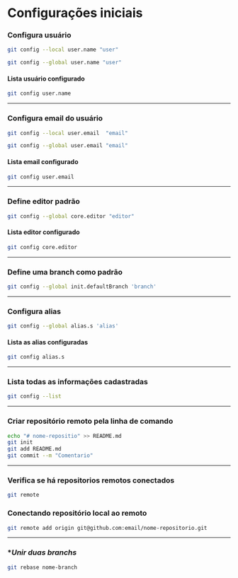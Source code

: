 # Configurações iniciais

### **Configura usuário**
~~~bash
git config --local user.name "user"
~~~
~~~bash
git config --global user.name "user"
~~~

#### **Lista usuário configurado**
~~~bash
git config user.name
~~~

---
### **Configura email do usuário**
~~~bash
git config --local user.email  "email"
~~~
~~~bash
git config --global user.email "email"
~~~

#### **Lista email configurado**
~~~bash
git config user.email
~~~

---
### **Define editor padrão**
~~~bash
git config --global core.editor "editor"
~~~
#### **Lista editor configurado**
~~~bash
git config core.editor
~~~

---
### **Define uma branch como padrão**
~~~bash
git config --global init.defaultBranch 'branch'
~~~

---
### **Configura alias**
~~~bash
git config --global alias.s 'alias'
~~~
#### **Lista as alias configuradas**
~~~bash
git config alias.s
~~~

---
### **Lista todas as informações cadastradas**
~~~bash
git config --list
~~~

---
### **Criar repositório remoto pela linha de comando**
~~~bash
echo "# nome-repositio" >> README.md
git init
git add README.md
git commit --m "Comentario"
~~~

---
### **Verifica se há repositorios remotos conectados**
~~~bash
git remote 
~~~

### **Conectando repositório local ao remoto**
~~~bash
git remote add origin git@github.com:email/nome-repositorio.git
~~~

---
### **Unir duas branchs*
~~~bash
git rebase nome-branch
~~~

